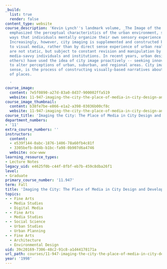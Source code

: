 ```yaml
---
_build:
  list: true
  render: false
content_type: website
course_description: 'Kevin Lynch''s landmark volume, _The Image of the City_ (1960),
  emphasized the perceptual characteristics of the urban environment, stressing the
  ways that individuals mentally organize their own sensory experience of cities.
  Increasingly, however, city imaging is supplemented and constructed by exposure
  to visual media, rather than by direct sense experience of urban realms. City images
  are not static, but subject to constant revision and manipulation by a variety of
  media-savvy individuals and institutions. In recent years, urban designers (and
  others) have used the idea of city image proactively -- seeking innovative ways
  to alter perceptions of urban, suburban, and regional areas. City imaging, in this
  sense, is the process of constructing visually-based narratives about the potential
  of places.

  '
course_image:
  content: 7e5f0890-a27d-83a0-8d37-900002ffa519
  website: 11-947-imaging-the-city-the-place-of-media-in-city-design-and-development-fall-1998
course_image_thumbnail:
  content: b38fe7be-e866-e1a2-a398-03036b00cf8c
  website: 11-947-imaging-the-city-the-place-of-media-in-city-design-and-development-fall-1998
course_title: 'Imaging the City: The Place of Media in City Design and Development'
department_numbers:
- '11'
extra_course_numbers: ''
instructors:
  content:
  - e539f144-0abc-1876-1406-78a60fb4c81f
  - 3305befb-8d4b-b1bc-fa98-0b907d6a4746
  website: ocw-www
learning_resource_types:
- Lecture Notes
legacy_uid: e4625f0b-c44f-8fbf-eb7b-459c8dba26f1
level:
- Graduate
primary_course_number: '11.947'
term: Fall
title: 'Imaging the City: The Place of Media in City Design and Development'
topics:
- - Fine Arts
  - Media Studies
  - Digital Media
- - Fine Arts
  - Media Studies
- - Social Science
  - Urban Studies
  - Urban Planning
- - Fine Arts
  - Architecture
  - Environmental Design
uid: 39c20169-7306-48c2-91c8-a1d44178171a
url_path: courses/11-947-imaging-the-city-the-place-of-media-in-city-design-and-development-fall-1998
year: '1998'
---
```

